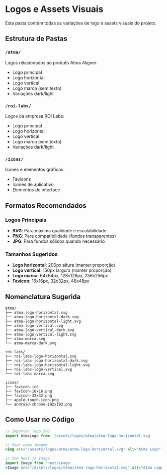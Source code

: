 # Logos e Assets Visuais

Esta pasta contém todas as variações de logo e assets visuais do projeto.

## Estrutura de Pastas

### `/atma/`
Logos relacionados ao produto Atma Aligner:
- Logo principal
- Logo horizontal
- Logo vertical
- Logo marca (sem texto)
- Variações dark/light

### `/roi-labs/`
Logos da empresa ROI Labs:
- Logo principal
- Logo horizontal
- Logo vertical
- Logo marca (sem texto)
- Variações dark/light

### `/icons/`
Ícones e elementos gráficos:
- Favicons
- Ícones de aplicativo
- Elementos de interface

## Formatos Recomendados

### Logos Principais
- **SVG**: Para máxima qualidade e escalabilidade
- **PNG**: Para compatibilidade (fundos transparentes)
- **JPG**: Para fundos sólidos quando necessário

### Tamanhos Sugeridos
- **Logo horizontal**: 200px altura (manter proporção)
- **Logo vertical**: 150px largura (manter proporção)
- **Logo marca**: 64x64px, 128x128px, 256x256px
- **Favicon**: 16x16px, 32x32px, 48x48px

## Nomenclatura Sugerida

```
atma/
├── atma-logo-horizontal.svg
├── atma-logo-horizontal-dark.svg
├── atma-logo-horizontal-light.svg
├── atma-logo-vertical.svg
├── atma-logo-vertical-dark.svg
├── atma-logo-vertical-light.svg
├── atma-marca.svg
└── atma-marca-dark.svg

roi-labs/
├── roi-labs-logo-horizontal.svg
├── roi-labs-logo-horizontal-dark.svg
├── roi-labs-logo-horizontal-light.svg
├── roi-labs-logo-vertical.svg
└── roi-labs-marca.svg

icons/
├── favicon.ico
├── favicon-16x16.png
├── favicon-32x32.png
├── apple-touch-icon.png
└── android-chrome-192x192.png
```

## Como Usar no Código

```jsx
// Importar logo SVG
import AtmaLogo from '/assets/logos/atma/atma-logo-horizontal.svg'

// Usar como imagem
<img src="/assets/logos/atma/atma-logo-horizontal.svg" alt="Atma Logo" />

// Com Next.js Image
import Image from 'next/image'
<Image src="/assets/logos/atma/atma-logo-horizontal.svg" alt="Atma Logo" width={200} height={50} />
```